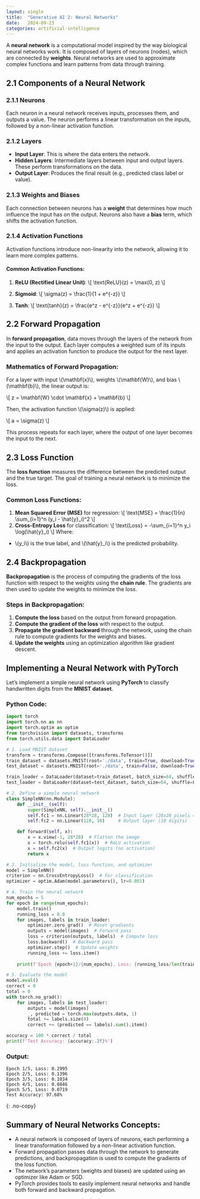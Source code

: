 ```yaml
---
layout: single
title:  "Generative AI 2: Neural Networks"
date:   2024-09-23
categories: artificial-intelligence
---
```


A **neural network** is a computational model inspired by the way biological neural networks work. It is composed of layers of neurons (nodes), which are connected by **weights**. Neural networks are used to approximate complex functions and learn patterns from data through training.

## 2.1 Components of a Neural Network

### 2.1.1 Neurons

Each neuron in a neural network receives inputs, processes them, and outputs a value. The neuron performs a linear transformation on the inputs, followed by a non-linear activation function.

### 2.1.2 Layers

- **Input Layer**: This is where the data enters the network.
- **Hidden Layers**: Intermediate layers between input and output layers. These perform transformations on the data.
- **Output Layer**: Produces the final result (e.g., predicted class label or value).

### 2.1.3 Weights and Biases

Each connection between neurons has a **weight** that determines how much influence the input has on the output. Neurons also have a **bias** term, which shifts the activation function.

### 2.1.4 Activation Functions

Activation functions introduce non-linearity into the network, allowing it to learn more complex patterns.

#### Common Activation Functions:
1. **ReLU (Rectified Linear Unit)**:
   \\[
   \text{ReLU}(z) = \max(0, z)
   \\]

2. **Sigmoid**:
   \\[
   \sigma(z) = \frac{1}{1 + e^{-z}}
   \\]

3. **Tanh**:
   \\[
   \text{tanh}(z) = \frac{e^z - e^{-z}}{e^z + e^{-z}}
   \\]

## 2.2 Forward Propagation

In **forward propagation**, data moves through the layers of the network from the input to the output. Each layer computes a weighted sum of its inputs and applies an activation function to produce the output for the next layer.

### Mathematics of Forward Propagation:

For a layer with input \\(\mathbf{x}\\), weights \\(\mathbf{W}\\), and bias \\(\mathbf{b}\\), the linear output is:

\\[
z = \mathbf{W} \cdot \mathbf{x} + \mathbf{b}
\\]

Then, the activation function \\(\sigma(z)\\) is applied:

\\[
a = \sigma(z)
\\]

This process repeats for each layer, where the output of one layer becomes the input to the next.

## 2.3 Loss Function

The **loss function** measures the difference between the predicted output and the true target. The goal of training a neural network is to minimize the loss.

### Common Loss Functions:
1. **Mean Squared Error (MSE)** for regression:
   \\[
   \text{MSE} = \frac{1}{n} \sum_{i=1}^n (y_i - \hat{y}_i)^2
   \\]
2. **Cross-Entropy Loss** for classification:
   \\[
   \text{Loss} = -\sum_{i=1}^n y_i \log(\hat{y}_i)
   \\]
Where:
- \\(y_i\\) is the true label, and \\(\hat{y}_i\\) is the predicted probability.

## 2.4 Backpropagation

**Backpropagation** is the process of computing the gradients of the loss function with respect to the weights using the **chain rule**. The gradients are then used to update the weights to minimize the loss.

### Steps in Backpropagation:
1. **Compute the loss** based on the output from forward propagation.
2. **Compute the gradient of the loss** with respect to the output.
3. **Propagate the gradient backward** through the network, using the chain rule to compute gradients for the weights and biases.
4. **Update the weights** using an optimization algorithm like gradient descent.

## Implementing a Neural Network with PyTorch

Let’s implement a simple neural network using **PyTorch** to classify handwritten digits from the **MNIST dataset**.

### Python Code:

```python
import torch
import torch.nn as nn
import torch.optim as optim
from torchvision import datasets, transforms
from torch.utils.data import DataLoader

# 1. Load MNIST dataset
transform = transforms.Compose([transforms.ToTensor()])
train_dataset = datasets.MNIST(root='./data', train=True, download=True, transform=transform)
test_dataset = datasets.MNIST(root='./data', train=False, download=True, transform=transform)

train_loader = DataLoader(dataset=train_dataset, batch_size=64, shuffle=True)
test_loader = DataLoader(dataset=test_dataset, batch_size=64, shuffle=False)

# 2. Define a simple neural network
class SimpleNN(nn.Module):
    def __init__(self):
        super(SimpleNN, self).__init__()
        self.fc1 = nn.Linear(28*28, 128)  # Input layer (28x28 pixels = 784 inputs)
        self.fc2 = nn.Linear(128, 10)     # Output layer (10 digits)

    def forward(self, x):
        x = x.view(-1, 28*28)  # Flatten the image
        x = torch.relu(self.fc1(x))  # ReLU activation
        x = self.fc2(x)  # Output logits (no activation)
        return x

# 3. Initialize the model, loss function, and optimizer
model = SimpleNN()
criterion = nn.CrossEntropyLoss()  # For classification
optimizer = optim.Adam(model.parameters(), lr=0.001)

# 4. Train the neural network
num_epochs = 5
for epoch in range(num_epochs):
    model.train()
    running_loss = 0.0
    for images, labels in train_loader:
        optimizer.zero_grad()  # Reset gradients
        outputs = model(images)  # Forward pass
        loss = criterion(outputs, labels)  # Compute loss
        loss.backward()  # Backward pass
        optimizer.step()  # Update weights
        running_loss += loss.item()
    
    print(f'Epoch {epoch+1}/{num_epochs}, Loss: {running_loss/len(train_loader):.4f}')

# 5. Evaluate the model
model.eval()
correct = 0
total = 0
with torch.no_grad():
    for images, labels in test_loader:
        outputs = model(images)
        _, predicted = torch.max(outputs.data, 1)
        total += labels.size(0)
        correct += (predicted == labels).sum().item()

accuracy = 100 * correct / total
print(f'Test Accuracy: {accuracy:.2f}%')
```

### Output:
```
Epoch 1/5, Loss: 0.2995
Epoch 2/5, Loss: 0.1396
Epoch 3/5, Loss: 0.1034
Epoch 4/5, Loss: 0.0846
Epoch 5/5, Loss: 0.0719
Test Accuracy: 97.68%
```
{: .no-copy}

## Summary of Neural Networks Concepts:
- A neural network is composed of layers of neurons, each performing a linear transformation followed by a non-linear activation function.
- Forward propagation passes data through the network to generate predictions, and backpropagation is used to compute the gradients of the loss function.
- The network’s parameters (weights and biases) are updated using an optimizer like Adam or SGD.
- PyTorch provides tools to easily implement neural networks and handle both forward and backward propagation.
